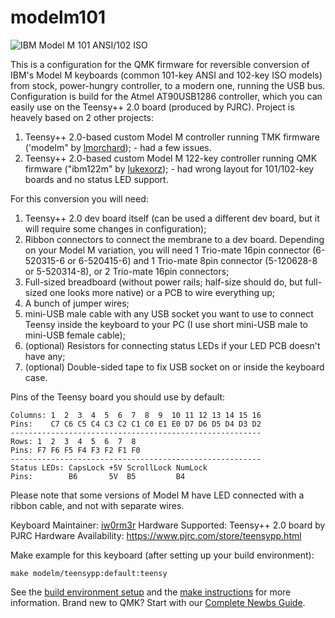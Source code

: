 # modelm101

![IBM Model M 101 ANSI/102 ISO](https://i.imgur.com/DAE3W7g.jpg)

This is a configuration for the QMK firmware for reversible conversion of IBM's Model M keyboards (common 101-key ANSI and 102-key ISO models) from stock, power-hungry controller, to a modern one, running the USB bus.
Configuration is build for the Atmel AT90USB1286 controller, which you can easily use on the Teensy++ 2.0 board (produced by PJRC).
Project is heavely based on 2 other projects:
1. Teensy++ 2.0-based custom Model M controller running TMK firmware ('modelm" by [lmorchard](https://blog.lmorchard.com/2016/02/21/modelm-controller/)); - had a few issues.
2. Teensy++ 2.0-based custom Model M 122-key controller running QMK firmware ("ibm122m" by [lukexorz](https://github.com/lukexorz)); - had wrong layout for 101/102-key boards and no status LED support.

For this conversion you will need:
1. Teensy++ 2.0 dev board itself (can be used a different dev board, but it will require some changes in configuration);
2. Ribbon connectors to connect the membrane to a dev board. Depending on your Model M variation, you will need 1 Trio-mate 16pin connector (6-520315-6 or 6-520415-6) and 1 Trio-mate 8pin connector (5-120628-8 or 5-520314-8), or 2 Trio-mate 16pin connectors;
3. Full-sized breadboard (without power rails; half-size should do, but full-sized one looks more native) or a PCB to wire everything up;
4. A bunch of jumper wires;
5. mini-USB male cable with any USB socket you want to use to connect Teensy inside the keyboard to your PC (I use short mini-USB male to mini-USB female cable);
6. (optional) Resistors for connecting status LEDs if your LED PCB doesn't have any;
7. (optional) Double-sided tape to fix USB socket on or inside the keyboard case.

Pins of the Teensy board you should use by default:
```  
Columns: 1  2  3  4  5  6  7  8  9  10 11 12 13 14 15 16  
Pins:    C7 C6 C5 C4 C3 C2 C1 C0 E1 E0 D7 D6 D5 D4 D3 D2  
--------------------------------------------------------  
Rows: 1  2  3  4  5  6  7  8  
Pins: F7 F6 F5 F4 F3 F2 F1 F0  
--------------------------------------------------------  
Status LEDs: CapsLock +5V ScrollLock NumLock  
Pins:        B6       5V  B5         B4  
```

Please note that some versions of Model M have LED connected with a ribbon cable, and not with separate wires.

Keyboard Maintainer: [iw0rm3r](https://github.com/iw0rm3r)
Hardware Supported: Teensy++ 2.0 board by PJRC
Hardware Availability: https://www.pjrc.com/store/teensypp.html 

Make example for this keyboard (after setting up your build environment):

    make modelm/teensypp:default:teensy

See the [build environment setup](https://docs.qmk.fm/#/getting_started_build_tools) and the [make instructions](https://docs.qmk.fm/#/getting_started_make_guide) for more information. Brand new to QMK? Start with our [Complete Newbs Guide](https://docs.qmk.fm/#/newbs).

